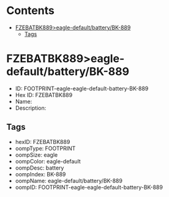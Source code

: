 



Contents
========

* [FZEBATBK889>eagle-default/battery/BK-889](#fzebatbk889eagle-defaultbatterybk-889)
	* [Tags](#tags)

# FZEBATBK889>eagle-default/battery/BK-889

- ID: FOOTPRINT-eagle-eagle-default-battery-BK-889
- Hex ID: FZEBATBK889
- Name: 
- Description: 

## Tags

- hexID: FZEBATBK889
- oompType: FOOTPRINT
- oompSize: eagle
- oompColor: eagle-default
- oompDesc: battery
- oompIndex: BK-889
- oompName: eagle-default/battery/BK-889
- oompID: FOOTPRINT-eagle-eagle-default-battery-BK-889
